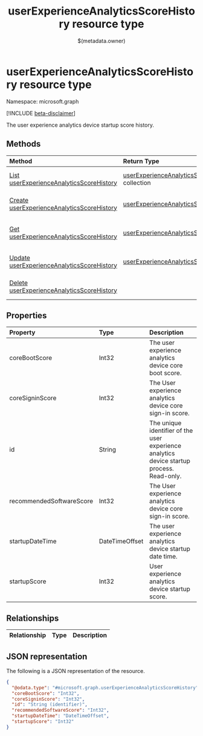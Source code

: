 ﻿---
title: "userExperienceAnalyticsScoreHistory resource type"
description: "The user experience analytics device startup score history."
localization_priority: Normal
author: "$(metadata.owner)"
ms.prod: "microsoft-identity-platform"
doc_type: "resourcePageType"
---

# userExperienceAnalyticsScoreHistory resource type

Namespace: microsoft.graph

[!INCLUDE [beta-disclaimer](../../includes/beta-disclaimer.md)]

The user experience analytics device startup score history.

## Methods

| Method                                                                                                    | Return Type                                                                                     | Description                                                                        |
| :-------------------------------------------------------------------------------------------------------- | :---------------------------------------------------------------------------------------------- | :--------------------------------------------------------------------------------- |
| [List userExperienceAnalyticsScoreHistory](../api/intune-userexperienceanalyticsscorehistory-list.md)     | [userExperienceAnalyticsScoreHistory](intune-userExperienceAnalyticsScoreHistory.md) collection | List properties and relationships of a userExperienceAnalyticsScoreHistory object. |
| [Create userExperienceAnalyticsScoreHistory](../api/intune-userexperienceanalyticsscorehistory-create.md) | [userExperienceAnalyticsScoreHistory](intune-userExperienceAnalyticsScoreHistory.md)            | Create a new userExperienceAnalyticsScoreHistory object.                           |
| [Get userExperienceAnalyticsScoreHistory](../api/intune-userexperienceanalyticsscorehistory-get.md)       | [userExperienceAnalyticsScoreHistory](intune-userExperienceAnalyticsScoreHistory.md)            | Read properties and relationships of a userExperienceAnalyticsScoreHistory object. |
| [Update userExperienceAnalyticsScoreHistory](../api/intune-userexperienceanalyticsscorehistory-update.md) | [userExperienceAnalyticsScoreHistory](intune-userExperienceAnalyticsScoreHistory.md)            | Update the properties of a userExperienceAnalyticsScoreHistory object.             |
| [Delete userExperienceAnalyticsScoreHistory](../api/intune-userexperienceanalyticsscorehistory-delete.md) |                                                                                                 | Delete a userExperienceAnalyticsScoreHistory object.                               |

## Properties

| Property                 | Type           | Description                                                                               |
| :----------------------- | :------------- | :---------------------------------------------------------------------------------------- |
| coreBootScore            | Int32          | The user experience analytics device core boot score.                                     |
| coreSigninScore          | Int32          | The User experience analytics device core sign-in score.                                  |
| id                       | String         | The unique identifier of the user experience analytics device startup process. Read-only. |
| recommendedSoftwareScore | Int32          | The User experience analytics device core sign-in score.                                  |
| startupDateTime          | DateTimeOffset | The user experience analytics device startup date time.                                   |
| startupScore             | Int32          | User experience analytics device startup score.                                           |

## Relationships

| Relationship | Type | Description |
| :----------- | :--- | :---------- |

## JSON representation

The following is a JSON representation of the resource.

<!-- {
  "blockType": "resource",
  "keyProperty": "id",
  "@odata.type": "microsoft.graph.userExperienceAnalyticsScoreHistory",
  "baseType": "microsoft.graph.entity",
  "openType": False
}
-->

```json
{
  "@odata.type": "#microsoft.graph.userExperienceAnalyticsScoreHistory",
  "coreBootScore": "Int32",
  "coreSigninScore": "Int32",
  "id": "String (identifier)",
  "recommendedSoftwareScore": "Int32",
  "startupDateTime": "DateTimeOffset",
  "startupScore": "Int32"
}
```